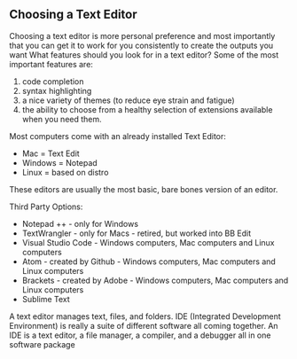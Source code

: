 ## Choosing a Text Editor

Choosing a text editor is more personal preference and most importantly that you can get it to work for you consistently to create the outputs you want
What features should you look for in a text editor? Some of the most important features are: 
1. code completion
2. syntax highlighting
3. a nice variety of themes (to reduce eye strain and fatigue)
4. the ability to choose from a healthy selection of extensions available when you need them.

Most computers come with an already installed Text Editor:
- Mac = Text Edit
- Windows = Notepad
- Linux = based on distro

These editors are usually the most basic, bare bones version of an editor.

Third Party Options:
- Notepad ++ - only for Windows
- TextWrangler - only for Macs - retired, but worked into BB Edit
- Visual Studio Code - Windows computers, Mac computers and Linux computers
- Atom - created by Github - Windows computers, Mac computers and Linux computers
- Brackets - created by Adobe - Windows computers, Mac computers and Linux computers
- Sublime Text

A text editor manages text, files, and folders.  IDE (Integrated Development Environment) is really a suite of different software all coming together. An IDE is a text editor, a file manager, a compiler, and a debugger all in one software package
